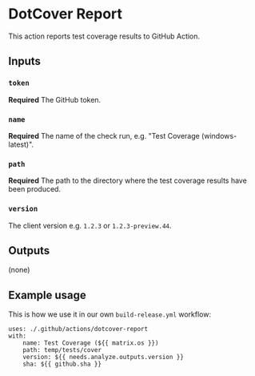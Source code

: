 # DotCover Report

This action reports test coverage results to GitHub Action.

## Inputs

### `token`

**Required** The GitHub token.

### `name`

**Required** The name of the check run, e.g. "Test Coverage (windows-latest)".

### `path`

**Required** The path to the directory where the test coverage results have been produced.

### `version`

The client version e.g. `1.2.3` or `1.2.3-preview.44`.

## Outputs

(none)

## Example usage

This is how we use it in our own `build-release.yml` workflow:

```
uses: ./.github/actions/dotcover-report
with:
	name: Test Coverage (${{ matrix.os }})
	path: temp/tests/cover
	version: ${{ needs.analyze.outputs.version }}
	sha: ${{ github.sha }}
```